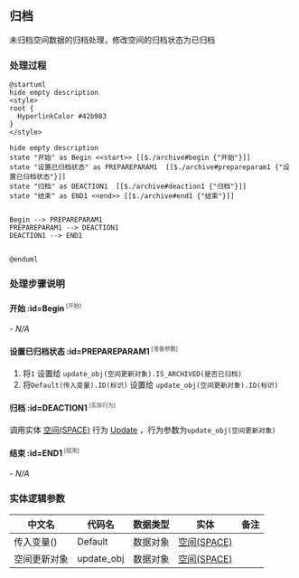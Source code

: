 ## 归档 <!-- {docsify-ignore-all} -->

   未归档空间数据的归档处理，修改空间的归档状态为已归档

### 处理过程

```plantuml
@startuml
hide empty description
<style>
root {
  HyperlinkColor #42b983
}
</style>

hide empty description
state "开始" as Begin <<start>> [[$./archive#begin {"开始"}]]
state "设置已归档状态" as PREPAREPARAM1  [[$./archive#prepareparam1 {"设置已归档状态"}]]
state "归档" as DEACTION1  [[$./archive#deaction1 {"归档"}]]
state "结束" as END1 <<end>> [[$./archive#end1 {"结束"}]]


Begin --> PREPAREPARAM1
PREPAREPARAM1 --> DEACTION1
DEACTION1 --> END1


@enduml
```


### 处理步骤说明

#### 开始 :id=Begin<sup class="footnote-symbol"> <font color=gray size=1>[开始]</font></sup>



*- N/A*
#### 设置已归档状态 :id=PREPAREPARAM1<sup class="footnote-symbol"> <font color=gray size=1>[准备参数]</font></sup>



1. 将`1` 设置给  `update_obj(空间更新对象).IS_ARCHIVED(是否已归档)`
2. 将`Default(传入变量).ID(标识)` 设置给  `update_obj(空间更新对象).ID(标识)`

#### 归档 :id=DEACTION1<sup class="footnote-symbol"> <font color=gray size=1>[实体行为]</font></sup>



调用实体 [空间(SPACE)](module/Wiki/space.md) 行为 [Update](module/Wiki/space#行为) ，行为参数为`update_obj(空间更新对象)`

#### 结束 :id=END1<sup class="footnote-symbol"> <font color=gray size=1>[结束]</font></sup>



*- N/A*



### 实体逻辑参数

|    中文名   |    代码名    |  数据类型    |  实体   |备注 |
| --------| --------| -------- | -------- | --------   |
|传入变量(<i class="fa fa-check"/></i>)|Default|数据对象|[空间(SPACE)](module/Wiki/space.md)||
|空间更新对象|update_obj|数据对象|[空间(SPACE)](module/Wiki/space.md)||
